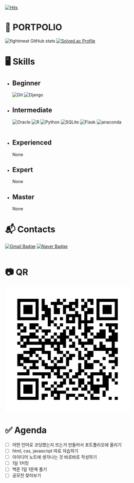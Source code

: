 [![Hits](https://hits.seeyoufarm.com/api/count/incr/badge.svg?url=https%3A%2F%2Fgithub.com%2Ffightmeat&count_bg=%233DA5C8&title_bg=%23113BD0&icon=&icon_color=%23E7E7E7&title=hits&edge_flat=false)](https://hits.seeyoufarm.com)

# 📝 PORTPOLIO

![fightmeat GitHub stats](https://github-readme-stats.vercel.app/api?username=fightmeat&show_icons=true&theme=nightowl)
[![Solved.ac Profile](http://mazassumnida.wtf/api/v2/generate_badge?boj=fightmeat)](https://solved.ac/fightmeat/)

# 🖥 Skills

- ## Beginner
  ![Git](https://img.shields.io/badge/Git-F05032.svg?&style=flat-square&logo=Git&logoColor=white)
  ![Django](https://img.shields.io/badge/Django-092E20.svg?&style=flat-square&logo=Django&logoColor=white)
  <!-- B1 : 기본적인 프로그래밍 개념을 이해하고 있다 (변수, 반복문, 조건문 등).
       B2 : 간단한 프로그램을 작성할 수 있다.-->
- ## Intermediate
  ![Oracle](https://img.shields.io/badge/Oracle-F80000.svg?&style=flat-square&logo=Oracle&logoColor=white)
  ![R](https://img.shields.io/badge/R-276DC3.svg?&style=flat-square&logo=R&logoColor=white)
  ![Python](https://img.shields.io/badge/Python-3776AB.svg?&style=flat-square&logo=Python&logoColor=white)
  ![SQLite](https://img.shields.io/badge/SQLite-003B57.svg?&style=flat-square&logo=SQLite&logoColor=white)
  ![Flask](https://img.shields.io/badge/Flask-000000.svg?&style=flat-square&logo=Flask&logoColor=white)
  ![anaconda](https://img.shields.io/badge/anaconda-44A833.svg?&style=flat-square&logo=anaconda&logoColor=white)<br><br>
  <!-- I1 : 데이터 구조(배열, 리스트, 딕셔너리 등)를 이해하고 사용할 수 있다.
       I2 : 여러 개의 함수를 사용하여 중급 수준의 프로그램을 작성할 수 있다.-->

- ## Experienced
  None
  <!-- E1 : 객체 지향 프로그래밍 및 디자인 패턴을 이해하고 있으며, 복잡한 프로그램을 작성할 수 있다.
       E2 : 코드 최적화와 디버깅에 능숙하다.-->
- ## Expert
  None
  <!-- EX1 : 대규모 소프트웨어 프로젝트를 성공적으로 완료할 수 있는 경험이 있다.
       EX2 : 고급 알고리즘을 이해하고 설계할 수 있다.-->
- ## Master
  None
  <!-- M1 : 다양한 기술 스택과 프레임워크를 숙지하고 있다.
       M2 : 새로운 기술을 빠르게 학습하고 팀을 이끌 수 있는 리더십 능력이 있다.-->

# 📬 Contacts

[![Gmail Badge](https://img.shields.io/badge/Gmail-d14836?style=flat-square&logo=Gmail&logoColor=white&link=mailto:nilping41@gmail.com)](mailto:niling41@gmail.com)
[![Naver Badge](https://img.shields.io/badge/Naver-03C75A?style=flat-square&logo=Naver&logoColor=white&link=mailto:lees4144@naver.com)](mailto:lees4144@naver.com)<br><br>

# 📷 QR

<img src="https://github.com/fightmeat/photos/blob/c4187bb6f7ba34bf09ed4d484e1bd67a9e573dfb/QR.png">
<!-- 카메라로 찍으면 밑에 값이 나오는데 QR로 변환한거에요 TRACSE_ID=AIG20210000313652,TRACSE_TME=10,CRSE_TRACSE_SE=C0061 -->

# ✅ Agenda

- [ ] 어떤 언어로 코딩했는지 뜨는거 만들어서 포트폴리오에 올리기
- [ ] html, css, javascript 따로 자습하기
- [ ] 아이디어 노트에 생각나는 것 바로바로 작성하기
- [ ] 1일 1커밋
- [ ] 백준 1일 1문제 풀기
- [ ] 공모전 찾아보기
